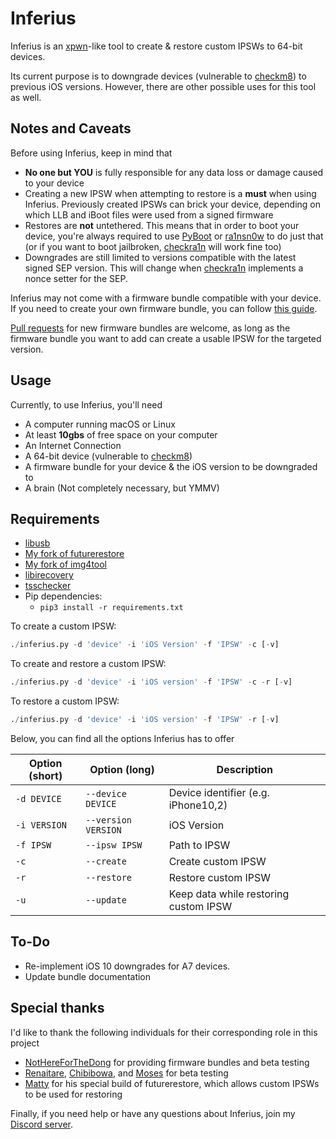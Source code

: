 # Inferius
Inferius is an [xpwn](https://github.com/OothecaPickle/xpwn)-like tool to create & restore custom IPSWs to 64-bit devices.

Its current purpose is to downgrade devices (vulnerable to [checkm8](https://github.com/axi0mX/ipwndfu)) to previous iOS versions. However, there are other possible uses for this tool as well.

## Notes and Caveats
Before using Inferius, keep in mind that
- **No one but YOU** is fully responsible for any data loss or damage caused to your device
- Creating a new IPSW when attempting to restore is a **must** when using Inferius. Previously created IPSWs can brick your device, depending on which LLB and iBoot files were used from a signed firmware
- Restores are **not** untethered. This means that in order to boot your device, you're always required to use [PyBoot](https://github.com/MatthewPierson/PyBoot) or [ra1nsn0w](https://github.com/tihmstar/ra1nsn0w) to do just that (or if you want to boot jailbroken, [checkra1n](https://checkra.in) will work fine too)
- Downgrades are still limited to versions compatible with the latest signed SEP version. This will change when [checkra1n](https://checkra.in/) implements a nonce setter for the SEP.

Inferius may not come with a firmware bundle compatible with your device. If you need to create your own firmware bundle, you can follow [this guide](https://github.com/marijuanARM/Inferius/wiki/Creating-your-own-Firmware-Bundles).

[Pull requests](https://github.com/marijuanARM/inferius-bundles/compare) for new firmware bundles are welcome, as long as the firmware bundle you want to add can create a usable IPSW for the targeted version.

## Usage
Currently, to use Inferius, you'll need
- A computer running macOS or Linux
- At least **10gbs** of free space on your computer
- An Internet Connection
- A 64-bit device (vulnerable to [checkm8](https://github.com/axi0mX/ipwndfu))
- A firmware bundle for your device & the iOS version to be downgraded to
- A brain (Not completely necessary, but YMMV)

## Requirements
- [libusb](https://libusb.info/)
- [My fork of futurerestore](https://github.com/marijuanARM/futurerestore)
- [My fork of img4tool](https://github.com/marijuanARM/img4tool)
- [libirecovery](https://github.com/libimobiledevice/libirecovery)
- [tsschecker](https://github.com/tihmstar/tsschecker)
- Pip dependencies:
    - `pip3 install -r requirements.txt`

To create a custom IPSW:
```py
./inferius.py -d 'device' -i 'iOS Version' -f 'IPSW' -c [-v]
```

To create and restore a custom IPSW:
```py
./inferius.py -d 'device' -i 'iOS version' -f 'IPSW' -c -r [-v]
```

To restore a custom IPSW:
```py
./inferius.py -d 'device' -i 'iOS version' -f 'IPSW' -r [-v]
```

Below, you can find all the options Inferius has to offer

| Option (short) | Option (long) | Description |
|----------------|---------------|-------------|
| `-d DEVICE` | `--device DEVICE` | Device identifier (e.g. iPhone10,2) |
| `-i VERSION` | `--version VERSION` | iOS Version |
| `-f IPSW` | `--ipsw IPSW` | Path to IPSW |
| `-c` | `--create` | Create custom IPSW |
| `-r` | `--restore` | Restore custom IPSW |
| `-u` | `--update` | Keep data while restoring custom IPSW |

## To-Do
- Re-implement iOS 10 downgrades for A7 devices.
- Update bundle documentation

## Special thanks
I'd like to thank the following individuals for their corresponding role in this project
- [NotHereForTheDong](https://github.com/NotHereForTheDong) for providing firmware bundles and beta testing
- [Renaitare](https://twitter.com/Renaitare), [Chibibowa](https://twitter.com/Chibibowa), and [Moses](https://twitter.com/MosesBuckwalter) for beta testing
- [Matty](https://twitter.com/mosk_i) for his special build of futurerestore, which allows custom IPSWs to be used for restoring

Finally, if you need help or have any questions about Inferius, join my [Discord server](https://discord.gg/fAngssA).